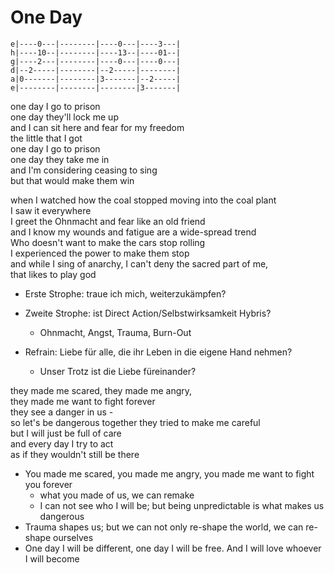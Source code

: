 # One Day

```
e|----0---|--------|----0---|----3---|
h|----10--|--------|----13--|----01--|
g|----2---|--------|----0---|----0---|
d|--2-----|--------|--2-----|--------|
a|0-------|--------|3-------|--2-----|
e|--------|--------|--------|3-------|
```

one day I go to prison  
one day they'll lock me up  
and I can sit here and fear for my freedom  
the little that I got  
one day I go to prison  
one day they take me in  
and I'm considering ceasing to sing  
but that would make them win

when I watched how the coal stopped moving into the coal plant  
I saw it everywhere  
I greet the Ohnmacht and fear like an old friend  
and I know my wounds and fatigue are a wide-spread trend  
Who doesn't want to make the cars stop rolling  
I experienced the power to make them stop  
and while I sing of anarchy, I can't deny the sacred part of me,  
that likes to play god

- Erste Strophe: traue ich mich, weiterzukämpfen?

- Zweite Strophe: ist Direct Action/Selbstwirksamkeit Hybris?
  - Ohnmacht, Angst, Trauma, Burn-Out

- Refrain: Liebe für alle, die ihr Leben in die eigene Hand nehmen?
  - Unser Trotz ist die Liebe füreinander?

they made me scared, they made me angry,  
they made me want to fight forever  
they see a danger in us -  
so let's be dangerous together
they tried to make me careful  
but I will just be full of care  
and every day I try to act  
as if they wouldn't still be there


- You made me scared, you made me angry, you made me want to fight you forever
  - what you made of us, we can remake
  - I can not see who I will be; but being unpredictable is what makes us dangerous
- Trauma shapes us; but we can not only re-shape the world, we can re-shape ourselves
- One day I will be different, one day I will be free. And I will love whoever I will become


